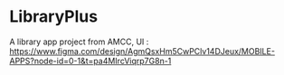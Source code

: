 # LibraryPlus
A library app project from AMCC,
UI : https://www.figma.com/design/AgmQsxHm5CwPClv14DJeux/MOBILE-APPS?node-id=0-1&t=pa4MIrcViqrp7G8n-1